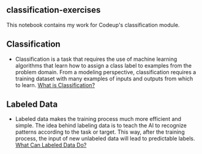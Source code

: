 ## classification-exercises
This notebook contains my work for Codeup's classification module.

## Classification

- Classification is a task that requires the use of machine learning algorithms that learn how to assign a class label to examples from the problem domain. From a modeling perspective, classification requires a training dataset with many examples of inputs and outputs from which to learn. [What is Classification?](https://machinelearningmastery.com/types-of-classification-in-machine-learning/)

## Labeled Data

- Labeled data makes the training process much more efficient and simple. The idea behind labeling data is to teach the AI to recognize patterns according to the task or target. This way, after the training process, the input of new unlabeled data will lead to predictable labels. [What Can Labeled Data Do?](https://labelyourdata.com/articles/introduction-to-labeled-data-what-why-and-how/)
